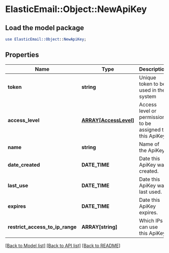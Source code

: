 # ElasticEmail::Object::NewApiKey

## Load the model package
```perl
use ElasticEmail::Object::NewApiKey;
```

## Properties
Name | Type | Description | Notes
------------ | ------------- | ------------- | -------------
**token** | **string** | Unique token to be used in the system | [optional] 
**access_level** | [**ARRAY[AccessLevel]**](AccessLevel.md) | Access level or permission to be assigned to this ApiKey. | [optional] 
**name** | **string** | Name of the ApiKey. | [optional] 
**date_created** | **DATE_TIME** | Date this ApiKey was created. | [optional] 
**last_use** | **DATE_TIME** | Date this ApiKey was last used. | [optional] 
**expires** | **DATE_TIME** | Date this ApiKey expires. | [optional] 
**restrict_access_to_ip_range** | **ARRAY[string]** | Which IPs can use this ApiKey | [optional] 

[[Back to Model list]](../README.md#documentation-for-models) [[Back to API list]](../README.md#documentation-for-api-endpoints) [[Back to README]](../README.md)


